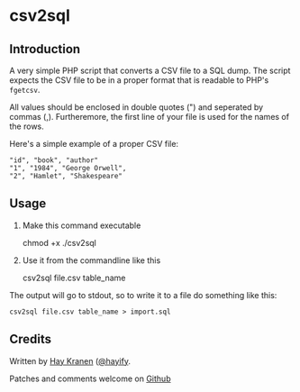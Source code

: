 csv2sql
=======

## Introduction
A very simple PHP script that converts a CSV file to a SQL dump. The script expects the CSV file to be in a proper format that is readable to PHP's `fgetcsv`.

All values should be enclosed in double quotes (") and seperated by commas (,). Furtheremore, the first line of your file is used for the names of the rows.

Here's a simple example of a proper CSV file:

    "id", "book", "author"
    "1", "1984", "George Orwell",
    "2", "Hamlet", "Shakespeare"

## Usage
1. Make this command executable

    chmod +x ./csv2sql

2. Use it from the commandline like this

    csv2sql file.csv table_name

The output will go to stdout, so to write it to a file do something like this:

    csv2sql file.csv table_name > import.sql

## Credits
Written by [Hay Kranen](http://www.haykranen.nl) ([@hayify](http://www.twitter.com/hayify).

Patches and comments welcome on [Github](https://github.com/hay/csv2sql)